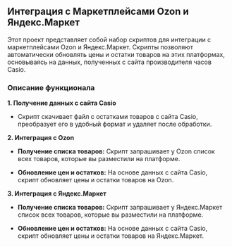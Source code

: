 ## Интеграция с Маркетплейсами Ozon и Яндекс.Маркет
Этот проект представляет собой набор скриптов для интеграции с маркетплейсами Ozon и Яндекс.Маркет. Скрипты позволяют автоматически обновлять цены и остатки товаров на этих платформах, основываясь на данных, полученных с сайта производителя часов Casio.

### Описание функционала
**1. Получение данных с сайта Casio**
* Скрипт скачивает файл с остатками товаров с сайта Casio, преобразует его в удобный формат и удаляет после обработки.

**2. Интеграция с Ozon**
* **Получение списка товаров:** Скрипт запрашивает у Ozon список всех товаров, которые вы разместили на платформе.

* **Обновление цен и остатков:** На основе данных с сайта Casio, скрипт обновляет цены и остатки товаров на Ozon.

**3. Интеграция с Яндекс.Маркет**
* **Получение списка товаров:** Скрипт запрашивает у Яндекс.Маркет список всех товаров, которые вы разместили на платформе.

* **Обновление цен и остатков:** На основе данных с сайта Casio, скрипт обновляет цены и остатки товаров на Яндекс.Маркет.

